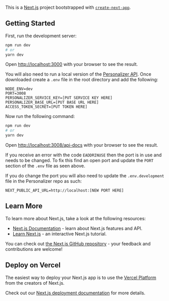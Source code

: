 This is a [Next.js](https://nextjs.org/) project bootstrapped with [`create-next-app`](https://github.com/vercel/next.js/tree/canary/packages/create-next-app).

## Getting Started

First, run the development server:

```bash
npm run dev
# or
yarn dev
```

Open [http://localhost:3000](http://localhost:3000) with your browser to see the result.

You will also need to run a local version of the [Personalizer API](https://github.com/DTS-STN/Personalizer-API). Once downloaded create a ```.env``` file in the root directory and add the following:

```
NODE_ENV=dev
PORT=3008
PERSONALIZER_SERVICE_KEY=[PUT SERVICE KEY HERE]
PERSONALIZER_BASE_URL=[PUT BASE URL HERE]
ACCESS_TOKEN_SECRET=[PUT TOKEN HERE]
```

Now run the following command:

```bash
npm run dev
# or
yarn dev
```

Open [http://localhost:3008/api-docs](http://localhost:3008/api-docs) with your browser to see the result.

If you receive an error with the code ```EADDRINUSE``` then the port is in use and needs to be changed. To fix this find an open port and update the ```PORT``` section of the ```.env``` file as seen above.

If you do change the port you will also need to update the ```.env.development``` file in the Personalizer repo as such:

```
NEXT_PUBLIC_API_URL=http://localhost:[NEW PORT HERE]
```

## Learn More

To learn more about Next.js, take a look at the following resources:

- [Next.js Documentation](https://nextjs.org/docs) - learn about Next.js features and API.
- [Learn Next.js](https://nextjs.org/learn) - an interactive Next.js tutorial.

You can check out [the Next.js GitHub repository](https://github.com/vercel/next.js/) - your feedback and contributions are welcome!

## Deploy on Vercel

The easiest way to deploy your Next.js app is to use the [Vercel Platform](https://vercel.com/new?utm_medium=default-template&filter=next.js&utm_source=create-next-app&utm_campaign=create-next-app-readme) from the creators of Next.js.

Check out our [Next.js deployment documentation](https://nextjs.org/docs/deployment) for more details.
